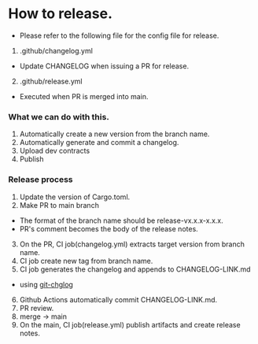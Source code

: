 # How to release.
- Please refer to the following file for the config file for release.
1. .github/changelog.yml
  - Update CHANGELOG when issuing a PR for release.
2. .github/release.yml
  - Executed when PR is merged into main.

### What we can do with this.
1. Automatically create a new version from the branch name.
2. Automatically generate and commit a changelog.
3. Upload dev contracts
4. Publish

### Release process
1. Update the version of Cargo.toml.
2. Make PR to main branch
  - The format of the branch name should be release-vx.x.x-x.x.x.
  - PR's comment becomes the body of the release notes.
3. On the PR, CI job(changelog.yml) extracts target version from branch name.
4. CI job create new tag from branch name.
5. CI job generates the changelog and appends to CHANGELOG-LINK.md
  - using [git-chglog](https://github.com/git-chglog/git-chglog)
6. Github Actions automatically commit CHANGELOG-LINK.md.
7. PR review.
8. merge -> main
9. On the main, CI job(release.yml) publish artifacts and create release notes.
